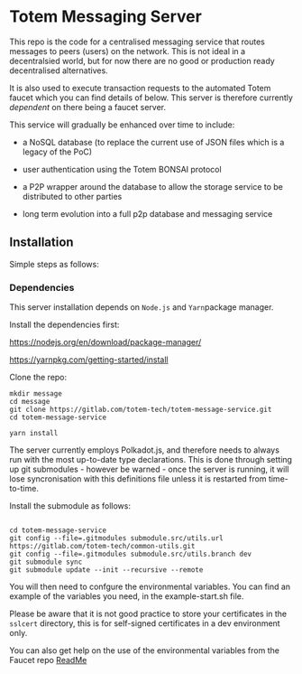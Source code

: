# Totem Messaging Server

This repo is the code for a centralised messaging service that routes messages to peers (users) on the network. This is not ideal in a decentralsied world, but for now there are no good or production ready decentralised alternatives.

It is also used to execute transaction requests to the automated Totem faucet which you can find details of below. This server is therefore currently _dependent_ on there being a faucet server.  


This service will gradually be enhanced over time to include:

* a NoSQL database (to replace the current use of JSON files which is a legacy of the PoC)

* user authentication using the Totem BONSAI protocol

* a P2P wrapper around the database to allow the storage service to be distributed to other parties

* long term evolution into a full p2p database and messaging service 

## Installation 

Simple steps as follows:

### Dependencies

This server installation depends on `Node.js` and `Yarn`package manager.

Install the dependencies first:

https://nodejs.org/en/download/package-manager/

https://yarnpkg.com/getting-started/install

Clone the repo:

```shell 
mkdir message 
cd message
git clone https://gitlab.com/totem-tech/totem-message-service.git
cd totem-message-service

yarn install
````

The server currently employs Polkadot.js, and therefore needs to always run with the most up-to-date type declarations. This is done through setting up git submodules - however be warned - once the server is running, it will lose syncronisation with this definitions file unless it is restarted from time-to-time. 

Install the submodule as follows:

```shell

cd totem-message-service
git config --file=.gitmodules submodule.src/utils.url https://gitlab.com/totem-tech/common-utils.git
git config --file=.gitmodules submodule.src/utils.branch dev
git submodule sync
git submodule update --init --recursive --remote

````

You will then need to confgure the environmental variables. You can find an example of the variables you need, in the example-start.sh file. 

Please be aware that it is not good practice to store your certificates in the `sslcert` directory, this is for self-signed certificates in a dev environment only.

You can also get help on the use of the environmental variables from the Faucet repo [ReadMe](https://gitlab.com/totem-tech/faucet/blob/master/ReadMe.md)



